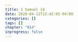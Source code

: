 ```yaml
---
title: 1 Samuel 14
date: 2020-04-12T12:42:01-04:00
categories: []
tags: []
chapter: "014"
inprogress: false
---
```


